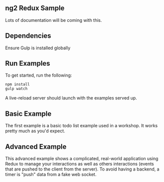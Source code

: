 ## ng2 Redux Sample ##

Lots of documentation will be coming with this.

## Dependencies ##

Ensure Gulp is installed globally

## Run Examples ##
To get started, run the following:
```
npm install
gulp watch
```

A live-reload server should launch with the examples served up.

## Basic Example ##

The first example is a basic todo list example used in a workshop.  It works pretty much as you'd expect.

## Advanced Example ##

This advanced example shows a complicated, real-world application using Redux to manage your interactions as well as others interactions (events that are pushed to the client from the server).  To avoid having a backend, a timer is "push" data from a fake web socket.
